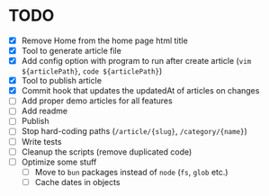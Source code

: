 # TODO

- [x] Remove Home from the home page html title
- [x] Tool to generate article file
- [x] Add config option with program to run after create article (`vim ${articlePath}`, `code ${articlePath}`)
- [x] Tool to publish article
- [x] Commit hook that updates the updatedAt of articles on changes
- [ ] Add proper demo articles for all features
- [ ] Add readme
- [ ] Publish
- [ ] Stop hard-coding paths (`/article/{slug}`, `/category/{name}`)
- [ ] Write tests
- [ ] Cleanup the scripts (remove duplicated code)
- [ ] Optimize some stuff
  - [ ] Move to `bun` packages instead of `node` (`fs`, `glob` etc.)
  - [ ] Cache dates in objects
